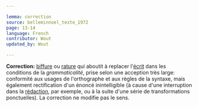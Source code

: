 ```yaml
---

lemma: correction
source: belleminnoel_texte_1972
page: 13-14
language: French
contributor: Wout
updated_by: Wout

---
```


**Correction:** [biffure](cancellationMark.html) ou [rature](deletion.html) qui aboutit à replacer l'[écrit](writingProduct.html) dans les conditions de la _grammaticalité_, prise selon une acception très large: conformité aux usages de l'orthographe et aux règles de la syntaxe, mais également rectification d'un énoncé inintelligible (à cause d'une interruption dans la [rédaction](editing.html), par exemple, ou à la suite d'une série de transformations ponctuelles). La correction ne modifie pas le sens.
